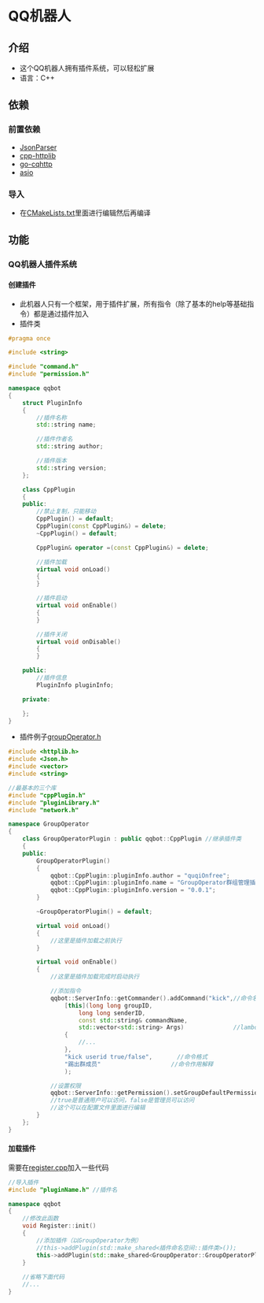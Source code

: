 # QQ机器人
## 介绍
- 这个QQ机器人拥有插件系统，可以轻松扩展
- 语言：C++

## 依赖
### 前置依赖
- [JsonParser](https://github.com/quqiOnfree/JsonParser)
- [cpp-httplib](https://github.com/yhirose/cpp-httplib)
- [go-cqhttp](https://github.com/Mrs4s/go-cqhttp)
- [asio](https://github.com/chriskohlhoff/asio)
### 导入
- 在[CMakeLists.txt](./CMakeLists.txt)里面进行编辑然后再编译

## 功能
### QQ机器人插件系统
#### 创建插件
- 此机器人只有一个框架，用于插件扩展，所有指令（除了基本的help等基础指令）都是通过插件加入  
- 插件类  
```cpp
#pragma once

#include <string>

#include "command.h"
#include "permission.h"

namespace qqbot
{
	struct PluginInfo
	{
		//插件名称
		std::string name;

		//插件作者名
		std::string author;

		//插件版本
		std::string version;
	};

	class CppPlugin
	{
	public:
		//禁止复制，只能移动
		CppPlugin() = default;
		CppPlugin(const CppPlugin&) = delete;
		~CppPlugin() = default;

		CppPlugin& operator =(const CppPlugin&) = delete;

		//插件加载
		virtual void onLoad()
		{
		}

		//插件启动
		virtual void onEnable()
		{
		}

		//插件关闭
		virtual void onDisable()
		{
		}

	public:
		//插件信息
		PluginInfo pluginInfo;

	private:

	};
}

```

- 插件例子[groupOperator.h](./plugin/groupOperator.h)  
```cpp
#include <httplib.h>
#include <Json.h>
#include <vector>
#include <string>

//最基本的三个库
#include "cppPlugin.h"
#include "pluginLibrary.h"
#include "network.h"

namespace GroupOperator
{
    class GroupOperatorPlugin : public qqbot::CppPlugin //继承插件类
    {
    public:
        GroupOperatorPlugin()
        {
            qqbot::CppPlugin::pluginInfo.author = "quqiOnfree";            //作者名
            qqbot::CppPlugin::pluginInfo.name = "GroupOperator群组管理插件";//插件名称
            qqbot::CppPlugin::pluginInfo.version = "0.0.1";                //插件版本
        }

        ~GroupOperatorPlugin() = default;

        virtual void onLoad()
        {
            //这里是插件加载之前执行
        }

        virtual void onEnable()
        {
            //这里是插件加载完成时启动执行

            //添加指令
            qqbot::ServerInfo::getCommander().addCommand("kick",//命令名称
                [this](long long groupID,
                    long long senderID,
                    const std::string& commandName,
                    std::vector<std::string> Args)              //lambda表达式或符合格式的函数
                {
                    //...
                },
                "kick userid true/false",       //命令格式
                "踢出群成员"                    //命令作用解释
                );

            //设置权限
            qqbot::ServerInfo::getPermission().setGroupDefaultPermission("kick", false);
            //true是普通用户可以访问，false是管理员可以访问
            //这个可以在配置文件里面进行编辑
        }
    };
}


```
#### 加载插件  
需要在[register.cpp](./register/register.cpp)加入一些代码
```cpp
//导入插件
#include "pluginName.h" //插件名

namespace qqbot
{
	//修改此函数
	void Register::init()
	{
		//添加插件（以GroupOperator为例）
		//this->addPlugin(std::make_shared<插件命名空间::插件类>());
		this->addPlugin(std::make_shared<GroupOperator::GroupOperatorPlugin>());
	}
	
	//省略下面代码
	//...
}

```
